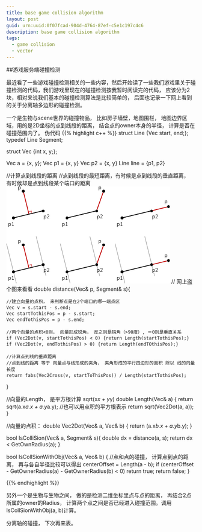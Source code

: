 ```yaml
---
title: base game collision algorithm
layout: post
guid: urn:uuid:0f07fcad-904d-4764-87ef-c5e1c197c4c6
description: base game collision algorithm
tags:
  - game collision
  - vector
---
```


##游戏服务端碰撞检测 

最近看了一些游戏碰撞检测相关的一些内容，然后开始读了一些我们游戏里关于碰撞检测的代码，我们游戏里现在的碰撞检测按我暂时阅读完的代码， 应该分为2块，相对来说我们基本的碰撞检测算法是比较简单的， 后面也记录一下网上看到的关于分离轴多边形的碰撞检测。

一个是生物与scene世界的碰撞物品， 比如房子墙壁，地图围栏， 地图边界区域，用的是2D坐标的点到线段的距离， 结合点的owner本身的半径， 计算是否在碰撞范围内了。
伪代码
{{% highlight c++ %}}
struct Line {Vec start, end;};
typedef Line Segment;

struct Vec {int x, y;};

Vec a = {x, y};
Vec p1 = {x, y}
Vec p2 = {x, y}
Line line = {p1, p2}

//计算点到线段的距离
//点到线段的最短距离，有时候是点到线段的垂直距离， 有时候却是点到线段某个端口的距离
<img src="static/img/p2.png"></img>
// 网上盗个图来看看
double distance(Vec& p, Segment& s){

    //建立向量的点积， 来判断点是在2个端口的哪一端点区
    Vec v = s.start - s.end;
    Vec startTothisPos = p - s.start;
    Vec endTothisPos = p - s.end;

    //两个向量的点积<0则， 向量形成锐角， 反之则是钝角（>90度）, ＝0则是垂直关系
    if (Vec2Dot(v, startTothisPos) < 0) {return Length(startTothisPos);}
    if (Vec2Dot(v, endTothisPos) > 0) {return Length(endTOthisPos);}
    
    //计算点到线的垂直距离
    //点到线的距离 等于 向量点与线形成的夹角， 夹角形成的平行四边形的面积 除以 线的向量长度 
    return fabs(Vec2Cross(v, startToThisPos)) / Length(startTothisPos);
}

//向量的Length， 是平方根计算  sqrt(x*x + y*y)
double Length(Vec& a) {
    return sqrt(a.x*a.x + a.y*a.y);
    //也可以用点积的平方根表示  return sqrt(Vec2Dot(a, a));
}

//向量的点积：
double Vec2Dot(Vec& a, Vec& b) {
    return (a.x*b.x + a.y*b.y);
}

bool IsColliSion(Vec& a, Segment& s){
    double dx = distance(a, s);
    return dx < GetOwnRadius(a);
}

bool IsCollSionWithObj(Vec& a, Vec& b) {
    //点和点的碰撞， 计算点到点的距离， 再与各自半径比较可以得出
    centerOffset = Length(a - b);
    if (centerOffset - GetOwnerRadius(a) - GetOwnerRadius(b) < 0)
        return true;
    return false;
}

{{% endhighlight %}}

另外一个是生物与生物之间， 做的是检测二维坐标里点与点的距离， 再结合2点所属的owner的Radius， 计算两个点之间是否已经进入碰撞范围。调用 IsCollSionWithObj(a, b)计算。

分离轴的碰撞， 下次再来表。 

